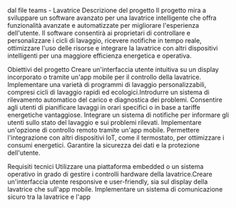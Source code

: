 
dal file teams - Lavatrice
Descrizione del progetto
Il progetto mira a sviluppare un software avanzato per una lavatrice intelligente che offra funzionalità avanzate e automatizzate per migliorare l'esperienza dell'utente. Il software consentirà ai proprietari di controllare e personalizzare i cicli di lavaggio, ricevere notifiche in tempo reale, ottimizzare l'uso delle risorse e integrare la lavatrice con altri dispositivi intelligenti per una maggiore efficienza energetica e operativa.​

Obiettivi del progetto​
Creare un'interfaccia utente intuitiva su un display incorporato o tramite un'app mobile per il controllo della lavatrice.​
Implementare una varietà di programmi di lavaggio personalizzabili, compresi cicli di lavaggio rapidi ed ecologici.​
Introdurre un sistema di rilevamento automatico del carico e diagnostica dei problemi.​
Consentire agli utenti di pianificare lavaggi in orari specifici o in base a tariffe energetiche vantaggiose.​
Integrare un sistema di notifiche per informare gli utenti sullo stato del lavaggio e sui problemi rilevati.​
Implementare un'opzione di controllo remoto tramite un'app mobile.​
Permettere l'integrazione con altri dispositivi IoT, come il termostato, per ottimizzare i consumi energetici.​
Garantire la sicurezza dei dati e la protezione dell'utente.​

Requisiti tecnici​
​Utilizzare una piattaforma embedded o un sistema operativo in grado di gestire i controlli hardware della lavatrice.​
Creare un'interfaccia utente responsive e user-friendly, sia sul display della lavatrice che sull'app mobile.​
Implementare un sistema di comunicazione sicuro tra la lavatrice e l'app